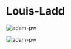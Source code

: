 # Louis-Ladd

<img
src="https://github-readme-stats.vercel.app/api/top-langs?username=Louis-Ladd&show_icons=true&locale=en&bg_color=0d1117&text_color=ffffff&layout=compact"
alt="adam-pw"
bg_color=#808080/>

<img
src="https://github-readme-stats.vercel.app/api?username=Louis-Ladd&show_icons=true&locale=en&bg_color=0d1117&text_color=ffffff&layout=compact"
alt="adam-pw"
bg_color=#808080/>
